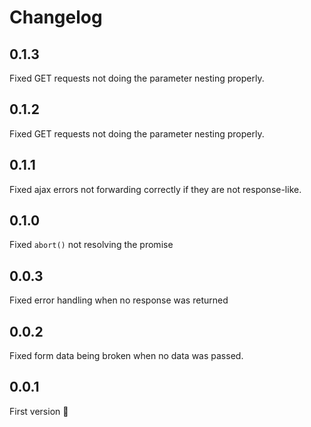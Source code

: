 # Changelog

## 0.1.3

Fixed GET requests not doing the parameter nesting properly.

## 0.1.2

Fixed GET requests not doing the parameter nesting properly.

## 0.1.1

Fixed ajax errors not forwarding correctly if they are not response-like.

## 0.1.0

Fixed `abort()` not resolving the promise

## 0.0.3

Fixed error handling when no response was returned

## 0.0.2

Fixed form data being broken when no data was passed.

## 0.0.1

First version :tada:
